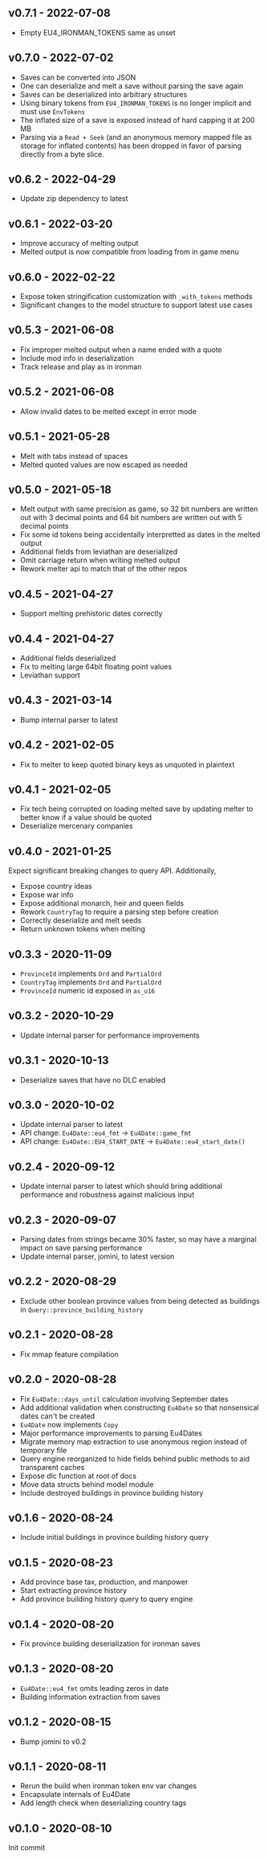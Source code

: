 ## v0.7.1 - 2022-07-08

- Empty EU4_IRONMAN_TOKENS same as unset

## v0.7.0 - 2022-07-02

- Saves can be converted into JSON
- One can deserialize and melt a save without parsing the save again
- Saves can be deserialized into arbitrary structures
- Using binary tokens from `EU4_IRONMAN_TOKENS` is no longer implicit
  and must use `EnvTokens`
- The inflated size of a save is exposed instead of hard capping it at
  200 MB
- Parsing via a `Read + Seek` (and an anonymous memory mapped file as
  storage for inflated contents) has been dropped in favor of parsing
  directly from a byte slice.

## v0.6.2 - 2022-04-29

- Update zip dependency to latest

## v0.6.1 - 2022-03-20

- Improve accuracy of melting output
- Melted output is now compatible from loading from in game menu

## v0.6.0 - 2022-02-22

- Expose token stringification customization with `_with_tokens` methods
- Significant changes to the model structure to support latest use cases

## v0.5.3 - 2021-06-08

- Fix improper melted output when a name ended with a quote
- Include mod info in deserialization
- Track release and play as in ironman

## v0.5.2 - 2021-06-08

- Allow invalid dates to be melted except in error mode

## v0.5.1 - 2021-05-28

- Melt with tabs instead of spaces
- Melted quoted values are now escaped as needed

## v0.5.0 - 2021-05-18

- Melt output with same precision as game, so 32 bit numbers are written out with 3 decimal points and 64 bit numbers are written out with 5 decimal points
- Fix some id tokens being accidentally interpretted as dates in the melted output
- Additional fields from leviathan are deserialized
- Omit carriage return when writing melted output
- Rework melter api to match that of the other repos

## v0.4.5 - 2021-04-27

- Support melting prehistoric dates correctly

## v0.4.4 - 2021-04-27

- Additional fields deserialized
- Fix to melting large 64bit floating point values
- Leviathan support

## v0.4.3 - 2021-03-14

- Bump internal parser to latest

## v0.4.2 - 2021-02-05

- Fix to melter to keep quoted binary keys as unquoted in plaintext

## v0.4.1 - 2021-02-05

- Fix tech being corrupted on loading melted save by updating melter to better know if a value should be quoted
- Deserialize mercenary companies

## v0.4.0 - 2021-01-25

Expect significant breaking changes to query API. Additionally,

- Expose country ideas
- Expose war info
- Expose additional monarch, heir and queen fields
- Rework `CountryTag` to require a parsing step before creation
- Correctly deserialize and melt seeds
- Return unknown tokens when melting

## v0.3.3 - 2020-11-09

- `ProvinceId` implements `Ord` and `PartialOrd`
- `CountryTag` implements `Ord` and `PartialOrd`
- `ProvinceId` numeric id exposed in `as_u16`

## v0.3.2 - 2020-10-29

- Update internal parser for performance improvements

## v0.3.1 - 2020-10-13

- Deserialize saves that have no DLC enabled

## v0.3.0 - 2020-10-02

- Update internal parser to latest
- API change: `Eu4Date::eu4_fmt` -> `Eu4Date::game_fmt`
- API change: `Eu4Date::EU4_START_DATE` -> `Eu4Date::eu4_start_date()`

## v0.2.4 - 2020-09-12

- Update internal parser to latest which should bring additional performance and robustness against malicious input

## v0.2.3 - 2020-09-07

- Parsing dates from strings became 30% faster, so may have a marginal impact on save parsing performance
- Update internal parser, jomini, to latest version

## v0.2.2 - 2020-08-29

- Exclude other boolean province values from being detected as buildings in `Query::province_building_history`

## v0.2.1 - 2020-08-28

- Fix mmap feature compilation

## v0.2.0 - 2020-08-28

- Fix `Eu4Date::days_until` calculation involving September dates
- Add additional validation when constructing `Eu4Date` so that nonsensical dates can't be created
- `Eu4Date` now implements `Copy`
- Major performance improvements to parsing Eu4Dates
- Migrate memory map extraction to use anonymous region instead of temporary file
- Query engine reorganized to hide fields behind public methods to aid transparent caches
- Expose dlc function at root of docs
- Move data structs behind model module
- Include destroyed buildings in province building history

## v0.1.6 - 2020-08-24

- Include initial buildings in province building history query

## v0.1.5 - 2020-08-23

- Add province base tax, production, and manpower
- Start extracting province history
- Add province building history query to query engine

## v0.1.4 - 2020-08-20

- Fix province building deserialization for ironman saves

## v0.1.3 - 2020-08-20

- `Eu4Date::eu4_fmt` omits leading zeros in date
- Building information extraction from saves

## v0.1.2 - 2020-08-15

- Bump jomini to v0.2

## v0.1.1 - 2020-08-11

- Rerun the build when ironman token env var changes
- Encapsulate internals of Eu4Date
- Add length check when deserializing country tags

## v0.1.0 - 2020-08-10

Init commit
